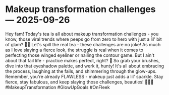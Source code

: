 # Makeup transformation challenges — 2025-09-26

Hey fam! Today's tea is all about makeup transformation challenges - you know, those viral trends where peeps go from zero to hero with just a lil' bit of glam? 💄💋 Let's spill the real tea - these challenges are no joke! As much as I love slaying a fierce look, the struggle is real when it comes to perfecting those winged eyeliner or nailing the contour game. But I ain't about that fail life - practice makes perfect, right? 🙌 So grab your brushes, dive into that eyeshadow palette, and werk it, hunty! It's all about embracing the process, laughing at the fails, and shimmering through the glow-ups. Remember, you're already FLAWLESS - makeup just adds a lil' sparkle. Stay fierce, stay fabulous, and keep slaying those challenges, beauties! 💁‍♀️💅 #MakeupTransformation #GlowUpGoals #OnFleek